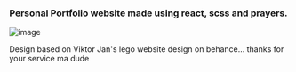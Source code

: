 ### Personal Portfolio website made using react, scss and prayers.

![image](https://user-images.githubusercontent.com/49443576/178121682-9f571c85-eceb-492e-a268-ba2052be620c.png)

Design based on Viktor Jan's lego website design on behance... thanks for your service ma dude
